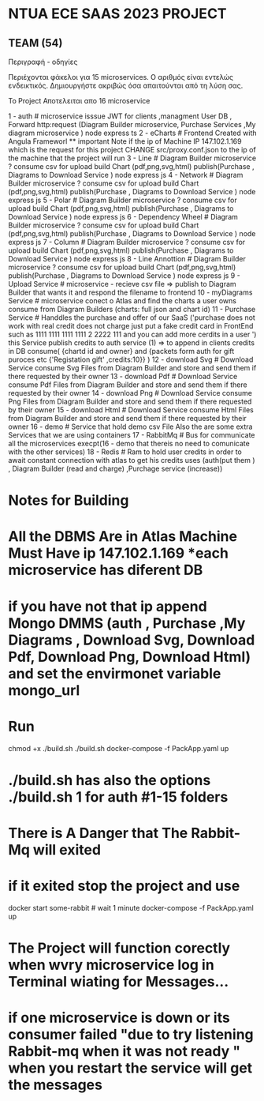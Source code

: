 # NTUA ECE SAAS 2023 PROJECT
  
## TEAM (54)
  
  
Περιγραφή - οδηγίες
  
Περιέχονται φάκελοι για 15 microservices. Ο αριθμός είναι εντελώς ενδεικτικός. Δημιουργήστε ακριβώς όσα απαιτούνται από τη λύση σας.
  
  
Το Project  Αποτελειται απο 16 microservice

1 - auth # microservice  isssue JWT for clients ,managment User DB , Forward http:request (Diagram Builder microservice, Purchase Services ,My diagram microservice ) node express  ts
2 - eCharts # Frontend Created  with  Angula Frameworl 
 ** important Note  if the  ip of Machine IP 147.102.1.169 which is the request for this project CHANGE src/proxy.conf.json to the  ip of  the machine  that the  project will run
3 - Line # Diagram Builder microservice ? consume csv for upload  build  Chart (pdf,png,svg,html) publish(Purchase , Diagrams to  Download Service ) node  express js 
4 - Network # Diagram Builder microservice ? consume csv for upload  build  Chart (pdf,png,svg,html) publish(Purchase , Diagrams to  Download Service ) node  express js 
5 - Polar # Diagram Builder microservice ? consume csv for upload  build  Chart (pdf,png,svg,html) publish(Purchase , Diagrams to  Download Service ) node  express js 
6 - Dependency Wheel # Diagram Builder microservice ? consume csv for upload  build  Chart (pdf,png,svg,html) publish(Purchase , Diagrams to  Download Service ) node  express js 
7 - Column # Diagram Builder microservice ? consume csv for upload  build  Chart (pdf,png,svg,html) publish(Purchase , Diagrams to  Download Service ) node  express js 
8 - Line Annottion # Diagram Builder microservice ? consume csv for upload  build  Chart (pdf,png,svg,html) publish(Purchase , Diagrams to  Download Service ) node  express js 
9 - Upload Service # microservice - recieve csv file  =>  publish  to  Diagram Builder that wants it  and respond the filename to frontend
10 - myDiagrams Service # microservice conect o Atlas and find the  charts  a user owns consume from  Diagram Builders (charts: full json and chart id) 
11 - Purchase Service # Handdles the purchase and offer   of our SaaS ('purchase does not work with real credit does not charge just put  a fake credit card  in  FrontEnd such as 1111 1111 1111 1111 2 2222 111 and you can add  more cerdits in a user  ') this  Service  publish credits to auth  service (1) => to append  in  clients credits in DB consume( {chartd id and owner} and {packets  form auth for gift puroces etc {'Registation gift' ,credits:10}} ) 
12 - download Svg # Download Service  consume Svg Files  from Diagram Builder and store  and send  them if there requested by their owner
13 - download Pdf # Download Service  consume Pdf Files  from Diagram Builder and store  and send  them if there requested by their owner
14 - download Png # Download Service  consume Png Files  from Diagram Builder and store  and send  them if there requested by their owner
15 - download Html # Download Service  consume Html Files  from Diagram Builder and store  and send  them if there requested by their owner
16 - demo # Service that hold demo csv  File
Also the are some  extra Services that we are using  containers 
17 - RabbitMq # Bus for  communicate all the  microservices execpt(16 - demo that thereis no need  to comunicate with the other services)
18 - Redis # Ram to hold user credits  in  order to await constant connection with atlas  to get  his credits uses (auth(put them ) , Diagram Builder (read and  charge)  ,Purchage service (increase))

# Notes  for Building
# All the DBMS  Are  in Atlas  Machine  Must Have  ip 147.102.1.169 *each microservice  has diferent DB
# if  you have not that ip  append  Mongo DMMS (auth , Purchase  ,My Diagrams , Download  Svg,  Download  Pdf,  Download  Png, Download  Html) and set the envirmonet variable  mongo_url 
# Run 
chmod +x ./build.sh 
./build.sh 
docker-compose  -f PackApp.yaml up
# ./build.sh has  also the options  ./build.sh 1 for  auth  #1-15 folders
# There  is  A Danger that  The Rabbit-Mq  will exited 
# if  it exited stop the project and use
docker start some-rabbit # wait 1 minute
docker-compose  -f PackApp.yaml up
# The Project will function corectly when wvry microservice log in Terminal wiating for Messages...
# if  one microservice  is down or its  consumer failed "due to try listening Rabbit-mq when it was not ready " when you restart the service will get the messages

